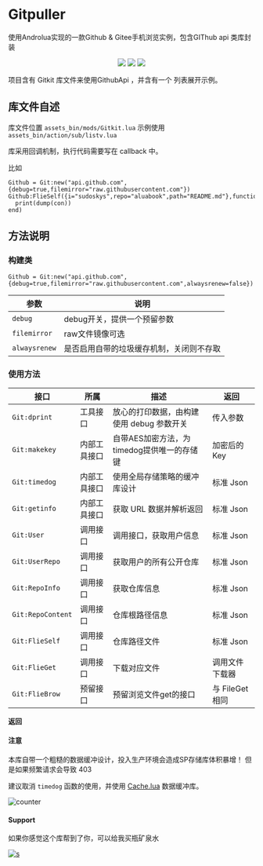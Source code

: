 # Gitpuller

使用Androlua实现的一款Github & Gitee手机浏览实例，包含GIThub api 类库封装


<p align="center">
<img src="https://img.shields.io/badge/language-lua-2D4086.svg"/>
<img src="https://img.shields.io/badge/license-MIT-BF6040"/>
<img src="https://img.shields.io/badge/Androlua+-5.0.19-2D4186"/></a>
</p>



项目含有 Gitkit 库文件来使用GithubApi ，并含有一个 列表展开示例。


## 库文件自述

库文件位置 `assets_bin/mods/Gitkit.lua` 
示例使用 `assets_bin/action/sub/listv.lua`

库采用回调机制，执行代码需要写在 callback 中。

比如

```
Github = Git:new("api.github.com",{debug=true,filemirror="raw.githubusercontent.com"})
Github:FlieSelf({i="sudoskys",repo="aluabook",path="README.md"},function(con)
  print(dump(con))
end)
```

## 方法说明

### 构建类

```
Github = Git:new("api.github.com",{debug=true,filemirror="raw.githubusercontent.com",alwaysrenew=false})
```

|参数|说明|
|------|-----|
|`debug`|debug开关，提供一个预留参数|
|`filemirror`|raw文件镜像可选|
|`alwaysrenew`|是否启用自带的垃圾缓存机制，关闭则不存取|

 


### 使用方法


|接口|所属|描述|返回|
|------|-----|-----|-----|
|`Git:dprint`|工具接口|放心的打印数据，由构建使用 debug 参数开关 |传入参数 |
|`Git:makekey`|内部工具接口|自带AES加密方法，为timedog提供唯一的存储键 |加密后的 Key |
|`Git:timedog`|内部工具接口|使用全局存储策略的缓冲库设计 |标准 Json |
|`Git:getinfo`|内部工具接口|获取 URL 数据并解析返回 |标准 Json |
|`Git:User`|调用接口|调用接口，获取用户信息 |标准 Json |
|`Git:UserRepo`|调用接口|获取用户的所有公开仓库 |标准 Json |
|`Git:RepoInfo`|调用接口|获取仓库信息 |标准 Json |
|`Git:RepoContent`|调用接口|仓库根路径信息 |标准 Json |
|`Git:FlieSelf`|调用接口|仓库路径文件 |标准 Json |
|`Git:FlieGet`|调用接口|下载对应文件 | 调用文件下载器 |
|`Git:FlieBrow`|预留接口|预留浏览文件get的接口 |与 FileGet 相同 |

**返回**



#### 注意

本库自带一个粗糙的数据缓冲设计，投入生产环境会造成SP存储库体积暴增！
但是如果频繁请求会导致 403

建议取消 `timedog` 函数的使用，并使用 [Cache.lua](https://gist.github.com/sudoskys/8e6426dc3132d25874b947f1809dfb3c) 数据缓冲库。


![counter](https://count.getloli.com/get/@sudoskys-github-Gitpuller?theme=moebooru)


#### Support

如果你感觉这个库帮到了你，可以给我买瓶矿泉水

[![s](https://img.shields.io/badge/Mianbaoduo-support-DB94A2)](https://mianbaoduo.com/o/Sky2023)
